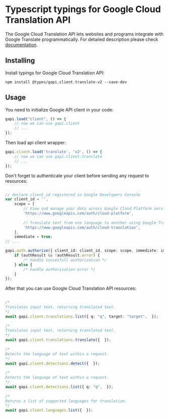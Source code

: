 # Typescript typings for Google Cloud Translation API
The Google Cloud Translation API lets websites and programs integrate with
    Google Translate programmatically.
For detailed description please check [documentation](https://code.google.com/apis/language/translate/v2/getting_started.html).

## Installing

Install typings for Google Cloud Translation API:
```
npm install @types/gapi.client.translate-v2 --save-dev
```

## Usage

You need to initialize Google API client in your code:
```typescript
gapi.load("client", () => { 
    // now we can use gapi.client
    // ... 
});
```

Then load api client wrapper:
```typescript
gapi.client.load('translate', 'v2', () => {
    // now we can use gapi.client.translate
    // ... 
});
```

Don't forget to authenticate your client before sending any request to resources:
```typescript

// declare client_id registered in Google Developers Console
var client_id = '',
    scope = [     
        // View and manage your data across Google Cloud Platform services
        'https://www.googleapis.com/auth/cloud-platform',
    
        // Translate text from one language to another using Google Translate
        'https://www.googleapis.com/auth/cloud-translation',
    ],
    immediate = true;
// ...

gapi.auth.authorize({ client_id: client_id, scope: scope, immediate: immediate }, authResult => {
    if (authResult && !authResult.error) {
        /* handle succesfull authorization */
    } else {
        /* handle authorization error */
    }
});            
```

After that you can use Google Cloud Translation API resources:

```typescript 
    
/* 
Translates input text, returning translated text.  
*/
await gapi.client.translations.list({ q: "q", target: "target",  }); 
    
/* 
Translates input text, returning translated text.  
*/
await gapi.client.translations.translate({  }); 
    
/* 
Detects the language of text within a request.  
*/
await gapi.client.detections.detect({  }); 
    
/* 
Detects the language of text within a request.  
*/
await gapi.client.detections.list({ q: "q",  }); 
    
/* 
Returns a list of supported languages for translation.  
*/
await gapi.client.languages.list({  });
```